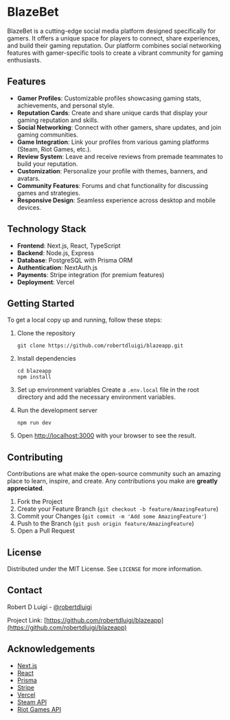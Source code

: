 # BlazeBet

BlazeBet is a cutting-edge social media platform designed specifically for gamers. It offers a unique space for players to connect, share experiences, and build their gaming reputation. Our platform combines social networking features with gamer-specific tools to create a vibrant community for gaming enthusiasts.

## Features

- **Gamer Profiles**: Customizable profiles showcasing gaming stats, achievements, and personal style.
- **Reputation Cards**: Create and share unique cards that display your gaming reputation and skills.
- **Social Networking**: Connect with other gamers, share updates, and join gaming communities.
- **Game Integration**: Link your profiles from various gaming platforms (Steam, Riot Games, etc.).
- **Review System**: Leave and receive reviews from premade teammates to build your reputation.
- **Customization**: Personalize your profile with themes, banners, and avatars.
- **Community Features**: Forums and chat functionality for discussing games and strategies.
- **Responsive Design**: Seamless experience across desktop and mobile devices.

## Technology Stack

- **Frontend**: Next.js, React, TypeScript
- **Backend**: Node.js, Express
- **Database**: PostgreSQL with Prisma ORM
- **Authentication**: NextAuth.js
- **Payments**: Stripe integration (for premium features)
- **Deployment**: Vercel

## Getting Started

To get a local copy up and running, follow these steps:

1. Clone the repository
   ```
   git clone https://github.com/robertdluigi/blazeapp.git
   ```

2. Install dependencies
   ```
   cd blazeapp
   npm install
   ```

3. Set up environment variables
   Create a `.env.local` file in the root directory and add the necessary environment variables.

4. Run the development server
   ```
   npm run dev
   ```

5. Open [http://localhost:3000](http://localhost:3000) with your browser to see the result.

## Contributing

Contributions are what make the open-source community such an amazing place to learn, inspire, and create. Any contributions you make are **greatly appreciated**.

1. Fork the Project
2. Create your Feature Branch (`git checkout -b feature/AmazingFeature`)
3. Commit your Changes (`git commit -m 'Add some AmazingFeature'`)
4. Push to the Branch (`git push origin feature/AmazingFeature`)
5. Open a Pull Request

## License

Distributed under the MIT License. See `LICENSE` for more information.

## Contact

Robert D Luigi - [@robertdluigi](https://twitter.com/robertdluigi)

Project Link: [https://github.com/robertdluigi/blazeapp](https://github.com/robertdluigi/blazeapp)

## Acknowledgements

- [Next.js](https://nextjs.org/)
- [React](https://reactjs.org/)
- [Prisma](https://www.prisma.io/)
- [Stripe](https://stripe.com/)
- [Vercel](https://vercel.com/)
- [Steam API](https://developer.valvesoftware.com/wiki/Steam_Web_API)
- [Riot Games API](https://developer.riotgames.com/)